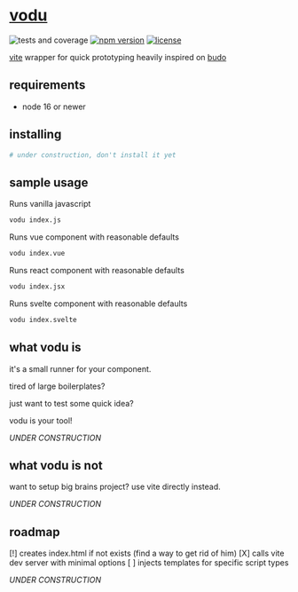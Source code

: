# [vodu](https://github.com/sombriks/vodu)

![tests and coverage](https://github.com/sombriks/vodu/actions/workflows/node.js.yml/badge.svg)
[![npm version](https://img.shields.io/npm/v/vodu?style=plastic)](https://www.npmjs.com/package/vodu)
[![license](https://img.shields.io/github/license/sombriks/vodu.svg)](LICENSE)

[vite](https://github.com/vitejs/vite) wrapper for quick prototyping heavily
inspired on [budo](https://github.com/mattdesl/budo)

## requirements

- node 16 or newer

## installing

```bash
# under construction, don't install it yet
```

## sample usage

Runs vanilla javascript

```bash
vodu index.js
```

Runs vue component with reasonable defaults

```bash
vodu index.vue
```

Runs react component with reasonable defaults

```bash
vodu index.jsx
```

Runs svelte component with reasonable defaults

```bash
vodu index.svelte
```

## what vodu is

it's a small runner for your component.

tired of large boilerplates?

just want to test some quick idea?

vodu is your tool!

_UNDER CONSTRUCTION_

## what vodu is not

want to setup big brains project? use vite directly instead.

_UNDER CONSTRUCTION_

## roadmap

[!] creates index.html if not exists (find a way to get rid of him)
[X] calls vite dev server with minimal options
[ ] injects templates for specific script types

_UNDER CONSTRUCTION_

